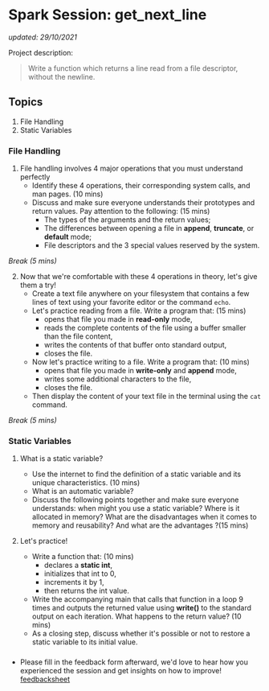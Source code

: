 # Spark Session: get_next_line 
*updated: 29/10/2021*

Project description:
> Write a function which returns a line read from a file descriptor, without the newline.

## Topics

1. File Handling
2. Static Variables

### File Handling

1. File handling involves 4 major operations that you must understand perfectly
    - Identify these 4 operations, their corresponding system calls, and man pages. (10 mins)
    - Discuss and make sure everyone understands their prototypes and return values.
        Pay attention to the following: (15 mins)
        - The types of the arguments and the return values;
        - The differences between opening a file in **append**, **truncate**, or **default** mode;
        - File descriptors and the 3 special values reserved by the system.

*Break (5 mins)*

2. Now that we're comfortable with these 4 operations in theory, let's give them a try!
    - Create a text file anywhere on your filesystem that contains a few lines of text using your favorite editor or the command `echo`.
    - Let's practice reading from a file. Write a program that: (15 mins)
        - opens that file you made in **read-only** mode,
        - reads the complete contents of the file using a buffer smaller than the file content,
        - writes the contents of that buffer onto standard output,
        - closes the file.
    - Now let's practice writing to a file. Write a program that: (10 mins)
        - opens that file you made in **write-only** and **append** mode,
        - writes some additional characters to the file,
        - closes the file.
    - Then display the content of your text file in the terminal using the `cat` command.

*Break (5 mins)*

### Static Variables

1. What is a static variable?
    - Use the internet to find the definition of a static variable and its unique characteristics. (10 mins)
    - What is an automatic variable?
    - Discuss the following points together and make sure everyone understands: when might you use a static variable? Where is it allocated in memory? What are the disadvantages when it comes to memory and reusability? And what are the advantages ?(15 mins)

2. Let's practice!
    - Write a function that: (10 mins)
        - declares a **static int**,
        - initializes that int to 0,
        - increments it by 1,
        - then returns the int value.
    - Write the accompanying main that calls that function in a loop 9 times and outputs the returned value using **write()** to the standard output on each iteration. What happens to the return value? (10 mins)
    - As a closing step, discuss whether it's possible or not to restore a static variable to its initial value.
### 

   - Please fill in the feedback form afterward, we'd love to hear how you experienced the session and get insights on  how to improve! 
        [feedbacksheet](https://docs.google.com/forms/d/1Rxyu_5lisstaCNpf8oa6YtFHurdAt9foFZPKIW2psWw/edit) 
